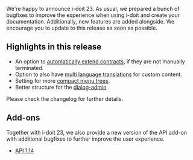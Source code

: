 We're happy to announce i-doit 23. As usual, we prepared a bunch of bugfixes to improve the experience when using i-doit and create your documentation. Additionally, new features are added alongside. We encourage you to update to this release as soon as possible.

## Highlights in this release

*   An option to [automatically extend contracts](https://kb.i-doit.com/de/anwendungsfaelle/automatisierte-vertragsverlaengerung.html), if they are not manually terminated.
*   Option to also have [multi language translations](https://kb.i-doit.com/de/anwendungsfaelle/benutzerdefinierte-uebersetzungen.html) for custom content.
*   Setting for more [compact menu trees](https://kb.i-doit.com/de/administration/verwaltung/benutzereinstellungen.html#darstellung).
*   Better structure for the [dialog-admin](https://kb.i-doit.com/de/grundlagen/dialog-admin.html).

Please check the changelog for further details.

## Add-ons

Together with i-doit 23, we also provide a new version of the API add-on with additional bugfixes to further improve the user experience.

*   [API 1.14](https://kb.i-doit.com/de/i-doit-pro-add-ons/api/index.html#releases)
